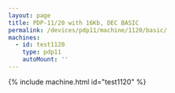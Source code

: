 ```yaml
---
layout: page
title: PDP-11/20 with 16Kb, DEC BASIC
permalink: /devices/pdp11/machine/1120/basic/
machines:
  - id: test1120
    type: pdp11
    autoMount: ''
---
```


{% include machine.html id="test1120" %}

